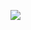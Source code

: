 <!--https://github.com/anuraghazra/github-readme-stats-->
<a href="https://github.com/iltermon?tab=repositories"><img align="center" src="https://github-readme-stats.vercel.app/api/top-langs/?username=iltermon&theme=github_light&hide_border=true" /></a>
